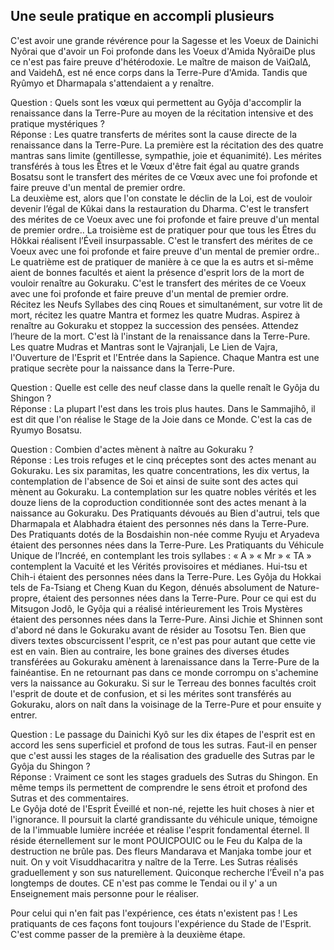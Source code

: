 ## Une seule pratique en accompli plusieurs
C'est avoir une grande révérence pour la Sagesse et les Voeux de Dainichi Nyôrai que d'avoir un Foi profonde dans les Voeux d'Amida NyôraiDe plus ce n'est pas faire preuve d'hétérodoxie. Le maître de maison de  VaiΩalΔ, and VaidehΔ, est né ence corps dans la Terre-Pure d'Amida. Tandis que Ryûmyo et Dharmapala s'attendaient a y renaître.

Question : Quels sont les vœux qui permettent au Gyôja d'accomplir la renaissance dans la Terre-Pure au moyen de la récitation intensive et des pratique mystériques ?       
Réponse : Les quatre transferts de mérites sont la cause directe de la renaissance dans la Terre-Pure.
La première est la récitation des des quatre mantras sans limite (gentillesse, sympathie, joie et équanimité). Les mérites transférés à tous les Êtres et le Vœux d'être fait égal au quatre grands Bosatsu sont le transfert des mérites de ce Vœux avec une foi profonde et faire preuve d'un mental de premier ordre.  
La deuxième est, alors que l'on constate le déclin de la Loi, est de vouloir devenir l’égal de Kûkai dans la restauration du Dharma. C'est le transfert des mérites de ce Voeux avec une foi profonde et faire preuve d'un mental de premier ordre..
La troisième est de pratiquer pour que tous les Êtres du Hôkkai réalisent l’Éveil insurpassable. C'est le transfert des mérites de ce Voeux avec une foi profonde et faire preuve d'un mental de premier ordre..
Le quatrième est de pratiquer de manière à ce que la es autrs et si-même aient de bonnes facultés et aient la présence d'esprit lors de la mort de vouloir renaître au Gokuraku. C'est le transfert des mérites de ce Voeux avec une foi profonde et faire preuve d'un mental de premier ordre.  
Récitez les Neufs Syllabes des cinq Roues et simultanément, sur votre lit de mort, récitez les quatre Mantra et formez les quatre Mudras. Aspirez à renaître au Gokuraku et stoppez la succession des pensées. Attendez l’heure de la mort. C'est là l'instant de la renaissance dans la Terre-Pure. Les quatre Mudras et Mantras sont le Vajranjali, Le Lien de Vajra, l'Ouverture de l'Esprit et l'Entrée dans la Sapience. Chaque Mantra est une pratique secrète pour la naissance dans la Terre-Pure.

Question : Quelle est celle des neuf classe dans la quelle renaît le Gyôja du Shingon ?      
Réponse : La plupart l'est dans les trois plus hautes. Dans le Sammajihô, il est dit que l'on réalise le Stage de la Joie dans ce Monde. C'est la cas de Ryumyo Bosatsu.

Question : Combien d'actes mènent à naître au Gokuraku ?      
Réponse : Les trois refuges et le cinq préceptes sont des actes menant au Gokuraku. Les six paramitas, les quatre concentrations, les dix vertus, la contemplation de l'absence de Soi et ainsi de suite sont des actes qui mènent au Gokuraku.
La contemplation sur les quatre nobles vérités et les douze liens de la coproduction conditionnée sont des actes menant à la naissance au Gokuraku. Des Pratiquants dévoués au Bien d'autrui, tels que Dharmapala et Alabhadra étaient des personnes nés dans la Terre-Pure.
Des Pratiquants dotés de la Bosdaishin non-née comme Ryuju et Aryadeva étaient des personnes nées dans la Terre-Pure. Les Pratiquants du Véhicule Unique de l’Incréé, en contemplant les trois syllabes : « A »  « Mr » « TA » contemplent la Vacuité et les Vérités provisoires et médianes. Hui-tsu et Chih-i étaient des personnes nées dans la Terre-Pure. Les Gyôja du Hokkai tels de Fa-Tsiang et Cheng Kuan du Kegon, dénués absolument de Nature-propre, étaient des personnes nées dans la Terre-Pure.
Pour ce qui est du Mitsugon Jodô, le Gyôja qui a réalisé intérieurement les Trois Mystères étaient des personnes nées dans la Terre-Pure. Ainsi Jichie et Shinnen sont d'abord né dans le Gokuraku avant de résider au Tosotsu Ten. Bien que divers textes obscurcissent l'esprit, ce n'est pas pour autant que cette vie est en vain. Bien au contraire, les bone graines des diverses études transférées au Gokuraku amènent à larenaissance dans la Terre-Pure de la fainéantise. En ne retournant pas dans ce monde corrompu on s'achemine vers la naissance au Gokuraku. Si sur le Terreau des bonnes facultés croit l'esprit de doute et de confusion, et si les mérites sont transférés au Gokuraku, alors on naît dans la voisinage de la Terre-Pure et pour ensuite y entrer.

Question : Le passage du Dainichi Kyô sur les dix étapes de l'esprit est en accord les sens superficiel et profond de tous les sutras. Faut-il en penser que c'est aussi les stages de la réalisation des graduelle des Sutras par le Gyôja du Shingon ?   
Réponse : Vraiment ce sont les stages graduels des Sutras du Shingon. En même temps ils permettent de comprendre le sens étroit et profond des Sutras et des commentaires.   
Le Gyôja doté de l'Esprit Éveillé et non-né, rejette les huit choses à nier et l'ignorance. Il poursuit la clarté grandissante du véhicule unique, témoigne de la l'immuable lumière incréée et réalise l'esprit fondamental éternel. Il réside éternellement sur le mont POUICPOUIC ou le Feu du Kalpa de la destruction ne brûle pas. Des fleurs Mandarava et Manjaka tombe jour et nuit. On y voit Visuddhacaritra y naître de la Terre. Les Sutras réalisés graduellement y son sus naturellement. Quiconque recherche l’Éveil n'a pas longtemps de doutes. CE n'est pas comme le Tendai ou il y' a un Enseignement mais personne pour le réaliser.

Pour celui qui n'en fait pas l'expérience, ces états n'existent pas ! Les pratiquants de ces façons font toujours l'expérience du Stade de l'Esprit. C'est comme passer de la première à la deuxième étape.
